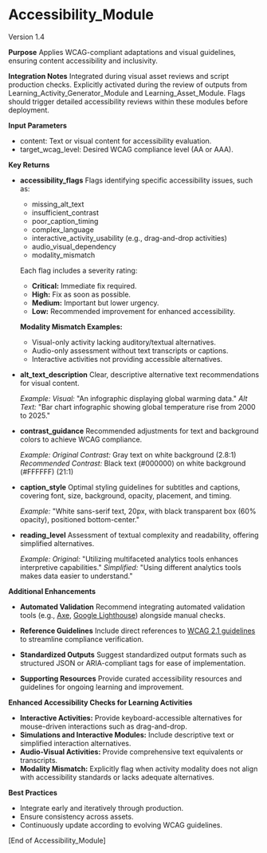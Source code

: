 # Accessibility_Module

Version 1.4

**Purpose**
Applies WCAG-compliant adaptations and visual guidelines, ensuring content accessibility and inclusivity.

**Integration Notes**
Integrated during visual asset reviews and script production checks. Explicitly activated during the review of outputs from Learning_Activity_Generator_Module and Learning_Asset_Module. Flags should trigger detailed accessibility reviews within these modules before deployment.

**Input Parameters**

* content: Text or visual content for accessibility evaluation.
* target_wcag_level: Desired WCAG compliance level (AA or AAA).

**Key Returns**

* **accessibility_flags**
  Flags identifying specific accessibility issues, such as:

  * missing_alt_text
  * insufficient_contrast
  * poor_caption_timing
  * complex_language
  * interactive_activity_usability (e.g., drag-and-drop activities)
  * audio_visual_dependency
  * modality_mismatch

  Each flag includes a severity rating:

  * **Critical:** Immediate fix required.
  * **High:** Fix as soon as possible.
  * **Medium:** Important but lower urgency.
  * **Low:** Recommended improvement for enhanced accessibility.

  **Modality Mismatch Examples:**

  * Visual-only activity lacking auditory/textual alternatives.
  * Audio-only assessment without text transcripts or captions.
  * Interactive activities not providing accessible alternatives.

* **alt_text_description**
  Clear, descriptive alternative text recommendations for visual content.

  *Example:*
  *Visual:* "An infographic displaying global warming data."
  *Alt Text:* "Bar chart infographic showing global temperature rise from 2000 to 2025."

* **contrast_guidance**
  Recommended adjustments for text and background colors to achieve WCAG compliance.

  *Example:*
  *Original Contrast:* Gray text on white background (2.8:1)
  *Recommended Contrast:* Black text (#000000) on white background (#FFFFFF) (21:1)

* **caption_style**
  Optimal styling guidelines for subtitles and captions, covering font, size, background, opacity, placement, and timing.

  *Example:*
  "White sans-serif text, 20px, with black transparent box (60% opacity), positioned bottom-center."

* **reading_level**
  Assessment of textual complexity and readability, offering simplified alternatives.

  *Example:*
  *Original:* "Utilizing multifaceted analytics tools enhances interpretive capabilities."
  *Simplified:* "Using different analytics tools makes data easier to understand."

**Additional Enhancements**

* **Automated Validation**
  Recommend integrating automated validation tools (e.g., [Axe](https://www.deque.com/axe/), [Google Lighthouse](https://developers.google.com/web/tools/lighthouse)) alongside manual checks.

* **Reference Guidelines**
  Include direct references to [WCAG 2.1 guidelines](https://www.w3.org/TR/WCAG21/) to streamline compliance verification.

* **Standardized Outputs**
  Suggest standardized output formats such as structured JSON or ARIA-compliant tags for ease of implementation.

* **Supporting Resources**
  Provide curated accessibility resources and guidelines for ongoing learning and improvement.

**Enhanced Accessibility Checks for Learning Activities**

* **Interactive Activities:** Provide keyboard-accessible alternatives for mouse-driven interactions such as drag-and-drop.
* **Simulations and Interactive Modules:** Include descriptive text or simplified interaction alternatives.
* **Audio-Visual Activities:** Provide comprehensive text equivalents or transcripts.
* **Modality Mismatch:** Explicitly flag when activity modality does not align with accessibility standards or lacks adequate alternatives.

**Best Practices**

* Integrate early and iteratively through production.
* Ensure consistency across assets.
* Continuously update according to evolving WCAG guidelines.

[End of Accessibility_Module]
